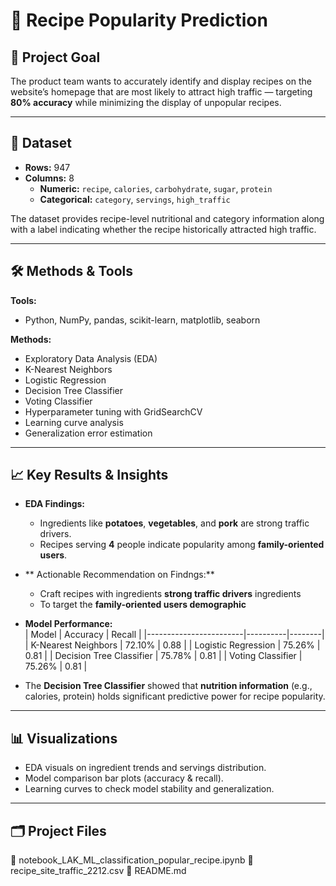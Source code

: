 # 📌 Recipe Popularity Prediction

## 🎯 Project Goal

The product team wants to accurately identify and display recipes on the website’s homepage that are most likely to attract high traffic — targeting **80% accuracy** while minimizing the display of unpopular recipes.

---

## 📂 Dataset

- **Rows:** 947  
- **Columns:** 8  
  - **Numeric:** `recipe`, `calories`, `carbohydrate`, `sugar`, `protein`
  - **Categorical:** `category`, `servings`, `high_traffic`

The dataset provides recipe-level nutritional and category information along with a label indicating whether the recipe historically attracted high traffic.

---

## 🛠️ Methods & Tools

**Tools:**  
- Python, NumPy, pandas, scikit-learn, matplotlib, seaborn

**Methods:**  
- Exploratory Data Analysis (EDA)
- K-Nearest Neighbors
- Logistic Regression
- Decision Tree Classifier
- Voting Classifier
- Hyperparameter tuning with GridSearchCV
- Learning curve analysis
- Generalization error estimation

---

## 📈 Key Results & Insights

- **EDA Findings:**  
  - Ingredients like **potatoes**, **vegetables**, and **pork** are strong traffic drivers.  
  - Recipes serving **4** people indicate popularity among **family-oriented users**.
 
- ** Actionable Recommendation on Findngs:**
  - Craft recipes with ingredients **strong traffic drivers** ingredients
  - To target the **family-oriented users demographic**
  
- **Model Performance:**  
  | Model                  | Accuracy | Recall |
  |------------------------|----------|--------|
  | K-Nearest Neighbors    | 72.10%   | 0.88   |
  | Logistic Regression    | 75.26%   | 0.81   |
  | Decision Tree Classifier | 75.78% | 0.81   |
  | Voting Classifier      | 75.26%   | 0.81   |

- The **Decision Tree Classifier** showed that **nutrition information** (e.g., calories, protein) holds significant predictive power for recipe popularity.

---

## 📊 Visualizations

- EDA visuals on ingredient trends and servings distribution.
- Model comparison bar plots (accuracy & recall).
- Learning curves to check model stability and generalization.

---

## 🗂️ Project Files
📁 notebook_LAK_ML_classification_popular_recipe.ipynb
📁 recipe_site_traffic_2212.csv
📄 README.md

